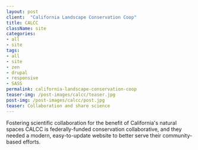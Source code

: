 ```yaml
---
layout: post
client:  "California Landscape Conservation Coop"
title: CALCC
className: site
categories: 
- all
- site
tags:
- all
- site
- zen
- drupal
- responsive
- SASS
permalink: california-landscape-conservation-coop
teaser-img: /post-images/calcc/teaser.jpg
post-img: /post-images/calcc/post.jpg
teaser: Collaboration and share science 
---
```

Fostering scientific collaboration for the benefit of California's natural spaces CALCC is federally-funded conservation collaborative, and they needed a modern, easy-to-update website to better serve their community-based efforts.